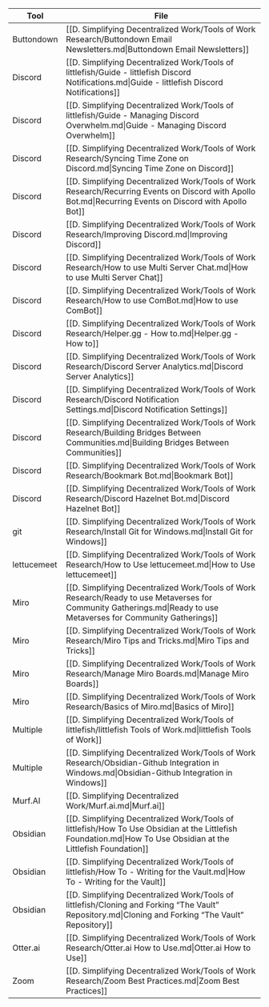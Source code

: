 
| Tool        | File                                                                                                                                                               |
| ----------- | ------------------------------------------------------------------------------------------------------------------------------------------------------------------ |
| Buttondown  | [[D. Simplifying Decentralized Work/Tools of Work Research/Buttondown Email Newsletters.md\|Buttondown Email Newsletters]]                                         |
| Discord     | [[D. Simplifying Decentralized Work/Tools of littlefish/Guide - littlefish Discord Notifications.md\|Guide - littlefish Discord Notifications]]                    |
| Discord     | [[D. Simplifying Decentralized Work/Tools of littlefish/Guide - Managing Discord Overwhelm.md\|Guide - Managing Discord Overwhelm]]                                |
| Discord     | [[D. Simplifying Decentralized Work/Tools of Work Research/Syncing Time Zone on Discord.md\|Syncing Time Zone on Discord]]                                         |
| Discord     | [[D. Simplifying Decentralized Work/Tools of Work Research/Recurring Events on Discord with Apollo Bot.md\|Recurring Events on Discord with Apollo Bot]]           |
| Discord     | [[D. Simplifying Decentralized Work/Tools of Work Research/Improving Discord.md\|Improving Discord]]                                                               |
| Discord     | [[D. Simplifying Decentralized Work/Tools of Work Research/How to use Multi Server Chat.md\|How to use Multi Server Chat]]                                         |
| Discord     | [[D. Simplifying Decentralized Work/Tools of Work Research/How to use ComBot.md\|How to use ComBot]]                                                               |
| Discord     | [[D. Simplifying Decentralized Work/Tools of Work Research/Helper.gg - How to.md\|Helper.gg - How to]]                                                             |
| Discord     | [[D. Simplifying Decentralized Work/Tools of Work Research/Discord Server Analytics.md\|Discord Server Analytics]]                                                 |
| Discord     | [[D. Simplifying Decentralized Work/Tools of Work Research/Discord Notification Settings.md\|Discord Notification Settings]]                                       |
| Discord     | [[D. Simplifying Decentralized Work/Tools of Work Research/Building Bridges Between Communities.md\|Building Bridges Between Communities]]                         |
| Discord     | [[D. Simplifying Decentralized Work/Tools of Work Research/Bookmark Bot.md\|Bookmark Bot]]                                                                         |
| Discord     | [[D. Simplifying Decentralized Work/Tools of Work Research/Discord Hazelnet Bot.md\|Discord Hazelnet Bot]]                                                         |
| git         | [[D. Simplifying Decentralized Work/Tools of Work Research/Install Git for Windows.md\|Install Git for Windows]]                                                   |
| lettucemeet | [[D. Simplifying Decentralized Work/Tools of Work Research/How to Use lettucemeet.md\|How to Use lettucemeet]]                                                     |
| Miro        | [[D. Simplifying Decentralized Work/Tools of Work Research/Ready to use Metaverses for Community Gatherings.md\|Ready to use Metaverses for Community Gatherings]] |
| Miro        | [[D. Simplifying Decentralized Work/Tools of Work Research/Miro Tips and Tricks.md\|Miro Tips and Tricks]]                                                         |
| Miro        | [[D. Simplifying Decentralized Work/Tools of Work Research/Manage Miro Boards.md\|Manage Miro Boards]]                                                             |
| Miro        | [[D. Simplifying Decentralized Work/Tools of Work Research/Basics of Miro.md\|Basics of Miro]]                                                                     |
| Multiple    | [[D. Simplifying Decentralized Work/Tools of littlefish/littlefish Tools of Work.md\|littlefish Tools of Work]]                                                    |
| Multiple    | [[D. Simplifying Decentralized Work/Tools of Work Research/Obsidian-Github Integration in Windows.md\|Obsidian-Github Integration in Windows]]                     |
| Murf.AI     | [[D. Simplifying Decentralized Work/Murf.ai.md\|Murf.ai]]                                                                                                          |
| Obsidian    | [[D. Simplifying Decentralized Work/Tools of littlefish/How To Use Obsidian at the Littlefish Foundation.md\|How To Use Obsidian at the Littlefish Foundation]]    |
| Obsidian    | [[D. Simplifying Decentralized Work/Tools of littlefish/How To - Writing for the Vault.md\|How To - Writing for the Vault]]                                        |
| Obsidian    | [[D. Simplifying Decentralized Work/Tools of littlefish/Cloning and Forking “The Vault” Repository.md\|Cloning and Forking “The Vault” Repository]]                |
| Otter.ai    | [[D. Simplifying Decentralized Work/Tools of Work Research/Otter.ai How to Use.md\|Otter.ai How to Use]]                                                           |
| Zoom        | [[D. Simplifying Decentralized Work/Tools of Work Research/Zoom Best Practices.md\|Zoom Best Practices]]                                                           |



